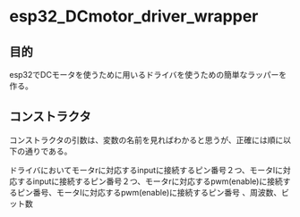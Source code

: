 # esp32_DCmotor_driver_wrapper
## 目的
esp32でDCモータを使うために用いるドライバを使うための簡単なラッパーを作る。

## コンストラクタ
コンストラクタの引数は、変数の名前を見ればわかると思うが、正確には順に以下の通りである。

ドライバにおいてモータrに対応するinputに接続するピン番号２つ、モータlに対応するinputに接続するピン番号２つ、モータrに対応するpwm(enable)に接続するピン番号、モータlに対応するpwm(enable)に接続するピン番号
、周波数、ビット数
